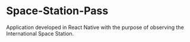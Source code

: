 # Space-Station-Pass
Application developed in React Native with the purpose of observing the International Space Station.
